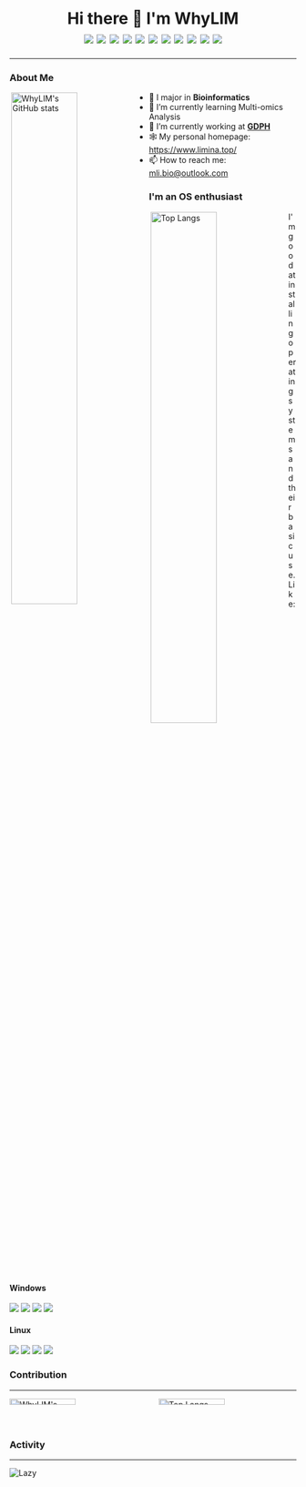 <h1 align="center">Hi there 👋 I'm WhyLIM
  <div style="text-align: center;">
    <img src="https://img.shields.io/badge/PYTHON-%235A8693?style=flat-square&logo=python&logoColor=white" />
    <img src="https://img.shields.io/badge/R-%23D26E3A?style=flat-square&logo=r&logoColor=white" />
    <img src="https://img.shields.io/badge/HTML-%23EEA23B?style=flat-square&logo=html5&logoColor=white" />
    <img src="https://img.shields.io/badge/CSS-%23D8491D?style=flat-square&logo=css3&logoColor=white" />
    <img src="https://img.shields.io/badge/JAVASCRIPT-%23855C3E?style=flat-square&logo=javascript&logoColor=white" />
    <img src="https://img.shields.io/badge/PHP-%23787CB5?style=flat-square&logo=php&logoColor=white" />
    <img src="https://img.shields.io/badge/VUE-%2342b883?style=flat-square&logo=vue.js&logoColor=white" />
    <img src="https://img.shields.io/badge/SQL-%23929BAC?style=flat-square&logo=mysql&logoColor=white" />
    <img src="https://img.shields.io/badge/GIT-%23F05032?style=flat-square&logo=git&logoColor=white" />
    <img src="https://img.shields.io/badge/SHELL-%23172639?style=flat-square&logo=shell&logoColor=white" />
    <img src="https://komarev.com/ghpvc/?username=WhyLIM&style=flat-square&label=PROFILE+VIEWS+SINCE+3/7/2024">
  </div>
</h1>

---

### About Me

<img src="https://github-readme-stats.vercel.app/api?username=WhyLIM&show_icons=true&theme=radical" height="190" alt="WhyLIM's GitHub stats" align="right" style="float: left; width: 48%; height: auto; margin-bottom: 10px;" />

- 🧬 I major in **Bioinformatics**
- 🌱 I’m currently learning Multi-omics Analysis
- 🏥 I’m currently working at [**GDPH**](https://www.gdghospital.org.cn/en/)
- 🕸️ My personal homepage: https://www.limina.top/
- 📫 How to reach me: mli.bio@outlook.com

### I'm an OS enthusiast

<img src="https://github-readme-stats.vercel.app/api/top-langs/?username=WhyLIM&layout=compact" height="180" alt="Top Langs" align="right" style="float: left; width: 48%; height: auto; margin-bottom: 10px;" />

I'm good at installing operating systems and their basic use. Like:

#### Windows

<div>
  <img src="https://img.shields.io/badge/Windows%20XP-%235EC281?style=flat-square&logo=windows%20xp&logoColor=white" />
  <img src="https://img.shields.io/badge/Windows%207-%23E3F5FC?style=flat-square&logo=windows%20xp&logoColor=gray" />
  <img src="https://img.shields.io/badge/Windows%2010-%23009DF7?style=flat-square&logo=windows%2010&logoColor=white" />
  <img src="https://img.shields.io/badge/Windows%2011-%23E7FDFF?style=flat-square&logo=windows%2011&logoColor=gray" />
</div>

#### Linux

<div>
  <img src="https://img.shields.io/badge/Ubuntu-%23E95420?style=flat-square&logo=ubuntu&logoColor=white" />
  <img src="https://img.shields.io/badge/Zorin-%2315A6F0?style=flat-square&logo=zorin&logoColor=white" />
  <img src="https://img.shields.io/badge/Kali-%231B51AD?style=flat-square&logo=kali%20linux&logoColor=white" />
  <img src="https://img.shields.io/badge/CentOS-%23A14F8C?style=flat-square&logo=centos&logoColor=white" />
</div>

### Contribution

---

<div style="display: flex;">
  <div style="flex-basis: 100%; display: flex; flex-wrap: wrap; justify-content: space-between;">
    <img src="https://github-readme-stats.vercel.app/api?username=WhyLIM&show_icons=true&theme=radical" height="190" alt="WhyLIM's GitHub stats" align="center" style="float: left; width: 48%; height: auto; margin-bottom: 10px;" />
    <img src="https://github-readme-stats.vercel.app/api/top-langs/?username=WhyLIM&layout=compact" height="180" alt="Top Langs" align="center" style="float: left; width: 48%; height: auto; margin-bottom: 10px;" />
  </div>
</div>

### Activity

---

<div>
  <img src="https://github-readme-activity-graph.vercel.app/graph?username=WhyLIM&theme=github-compact&custom_title=Activity&radius=30&height=250" alt="Lazy">
</div>
